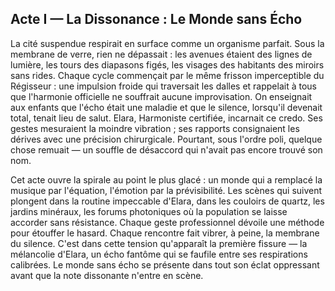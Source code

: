 ## Acte I — La Dissonance : Le Monde sans Écho

La cité suspendue respirait en surface comme un organisme parfait. Sous la membrane de verre, rien ne dépassait : les avenues
étaient des lignes de lumière, les tours des diapasons figés, les visages des habitants des miroirs sans rides. Chaque cycle
commençait par le même frisson imperceptible du Régisseur : une impulsion froide qui traversait les dalles et rappelait à tous
que l'harmonie officielle ne souffrait aucune improvisation. On enseignait aux enfants que l'écho était une maladie et que le
silence, lorsqu'il devenait total, tenait lieu de salut. Elara, Harmoniste certifiée, incarnait ce credo. Ses gestes mesuraient
la moindre vibration ; ses rapports consignaient les dérives avec une précision chirurgicale. Pourtant, sous l'ordre poli,
quelque chose remuait — un souffle de désaccord qui n'avait pas encore trouvé son nom.

Cet acte ouvre la spirale au point le plus glacé : un monde qui a remplacé la musique par l'équation, l'émotion par la
prévisibilité. Les scènes qui suivent plongent dans la routine impeccable d'Elara, dans les couloirs de quartz, les jardins
minéraux, les forums photoniques où la population se laisse accorder sans résistance. Chaque geste professionnel dévoile une
méthode pour étouffer le hasard. Chaque rencontre fait vibrer, à peine, la membrane du silence. C'est dans cette tension
qu'apparaît la première fissure — la mélancolie d'Elara, un écho fantôme qui se faufile entre ses respirations calibrées. Le
monde sans écho se présente dans tout son éclat oppressant avant que la note dissonante n'entre en scène.
